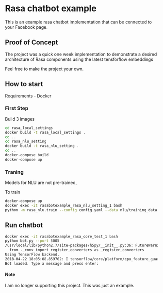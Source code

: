 # Rasa chatbot example
This is an example rasa chatbot implementation that can be connected to your Facebook page.

## Proof of Concept
The project was a quick one week implementation to demonstrate a desired architecture of Rasa components using the latest tensforflow embeddings

Feel free to make the project your own. 

## How to start

Requirements - Docker

### First Step
Build 3 images 

```sh
cd rasa_local_settings
docker build -t rasa_local_settings .
cd ..
cd rasa_nlu_setting
docker build -t rasa_nlu_setting .
cd ..
docker-compose build
docker-compose up
```

### Traning
Models for NLU are not pre-trained, 

To train
```sh
docker-compose up
docker exec -it rasabotexample_rasa_nlu_setting_1 bash
python -m rasa_nlu.train --config config.yaml --data nlu/training_data.json --path nlu --project bot1
```
## Run chatbot
```sh
docker exec -it rasabotexample_rasa_core_test_1 bash
python bot.py --port 5005
/usr/local/lib/python2.7/site-packages/h5py/__init__.py:36: FutureWarning: Conversion of the second argument of issubdtype from `float` to `np.floating` is deprecated. In future, it will be treated as `np.float64 == np.dtype(float).type`.
  from ._conv import register_converters as _register_converters
Using TensorFlow backend.
2018-04-22 18:05:08.859702: I tensorflow/core/platform/cpu_feature_guard.cc:140] Your CPU supports instructions that this TensorFlow binary was not compiled to use: AVX2 FMA
Bot loaded. Type a message and press enter:

```


#### Note
I am no longer supporting this project. This was just an example. 

